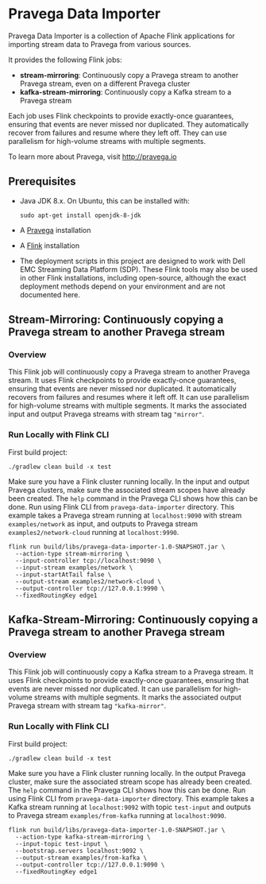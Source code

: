<!--
Copyright (c) Dell Inc., or its subsidiaries. All Rights Reserved.

Licensed under the Apache License, Version 2.0 (the "License");
you may not use this file except in compliance with the License.
You may obtain a copy of the License at

    http://www.apache.org/licenses/LICENSE-2.0
-->
# Pravega Data Importer

Pravega Data Importer is a collection of Apache Flink applications for importing stream data to Pravega from various sources.

It provides the following Flink jobs:

- **stream-mirroring**: Continuously copy a Pravega stream to another Pravega stream, even on a different Pravega cluster
- **kafka-stream-mirroring**: Continuously copy a Kafka stream to a Pravega stream

Each job uses Flink checkpoints to provide exactly-once guarantees, ensuring that events
are never missed nor duplicated.
They automatically recover from failures and resume where they left off.
They can use parallelism for high-volume streams with multiple segments.

To learn more about Pravega, visit http://pravega.io

## Prerequisites

- Java JDK 8.x.
  On Ubuntu, this can be installed with:
  ```shell script
  sudo apt-get install openjdk-8-jdk
  ```

- A [Pravega](http://pravega.io) installation
- A [Flink](https://flink.apache.org/) installation

- The deployment scripts in this project are designed to work with
  Dell EMC Streaming Data Platform (SDP).
  These Flink tools may also be used in other Flink installations,
  including open-source, although the exact
  deployment methods depend on your environment and are not documented here.

## Stream-Mirroring: Continuously copying a Pravega stream to another Pravega stream

### Overview

This Flink job will continuously copy a Pravega stream to another Pravega stream.
It uses Flink checkpoints to provide exactly-once guarantees, ensuring that events
are never missed nor duplicated.
It automatically recovers from failures and resumes where it left off.
It can use parallelism for high-volume streams with multiple segments.
It marks the associated input and output Pravega streams with stream tag `"mirror"`.

### Run Locally with Flink CLI

First build project:
```shell
./gradlew clean build -x test
```
Make sure you have a Flink cluster running locally.
In the input and output Pravega clusters, make sure the associated stream scopes have already been created.
The `help` command in the Pravega CLI shows how this can be done.
Run using Flink CLI from `pravega-data-importer` directory.
This example takes a Pravega stream running at `localhost:9090` with stream `examples/network` as input, and outputs to
Pravega stream `examples2/network-cloud` running at `localhost:9990`.
```shell
flink run build/libs/pravega-data-importer-1.0-SNAPSHOT.jar \
  --action-type stream-mirroring \
  --input-controller tcp://localhost:9090 \
  --input-stream examples/network \
  --input-startAtTail false \
  --output-stream examples2/network-cloud \
  --output-controller tcp://127.0.0.1:9990 \
  --fixedRoutingKey edge1
```

## Kafka-Stream-Mirroring: Continuously copying a Pravega stream to another Pravega stream

### Overview

This Flink job will continuously copy a Kafka stream to a Pravega stream.
It uses Flink checkpoints to provide exactly-once guarantees, ensuring that events
are never missed nor duplicated.
It can use parallelism for high-volume streams with multiple segments.
It marks the associated output Pravega stream with stream tag `"kafka-mirror"`.

### Run Locally with Flink CLI

First build project:
```shell
./gradlew clean build -x test
```
Make sure you have a Flink cluster running locally.
In the output Pravega cluster, make sure the associated stream scope has already been created.
The `help` command in the Pravega CLI shows how this can be done.
Run using Flink CLI from `pravega-data-importer` directory.
This example takes a Kafka stream running at `localhost:9092` with topic `test-input` and outputs to
Pravega stream `examples/from-kafka` running at `localhost:9090`.
```shell
flink run build/libs/pravega-data-importer-1.0-SNAPSHOT.jar \
  --action-type kafka-stream-mirroring \
  --input-topic test-input \
  --bootstrap.servers localhost:9092 \
  --output-stream examples/from-kafka \
  --output-controller tcp://127.0.0.1:9090 \
  --fixedRoutingKey edge1
```